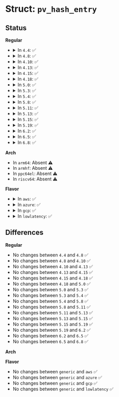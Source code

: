 # Struct: <code>pv_hash_entry</code>

## Status
<b>Regular</b>
<ul>
<li>
<details>
<summary>In <code>4.4</code>: ✅</summary>

```c
struct pv_hash_entry {
    struct qspinlock *lock;
    struct pv_node *node;
};
```
</details>
</li>
<li>
<details>
<summary>In <code>4.8</code>: ✅</summary>

```c
struct pv_hash_entry {
    struct qspinlock *lock;
    struct pv_node *node;
};
```
</details>
</li>
<li>
<details>
<summary>In <code>4.10</code>: ✅</summary>

```c
struct pv_hash_entry {
    struct qspinlock *lock;
    struct pv_node *node;
};
```
</details>
</li>
<li>
<details>
<summary>In <code>4.13</code>: ✅</summary>

```c
struct pv_hash_entry {
    struct qspinlock *lock;
    struct pv_node *node;
};
```
</details>
</li>
<li>
<details>
<summary>In <code>4.15</code>: ✅</summary>

```c
struct pv_hash_entry {
    struct qspinlock *lock;
    struct pv_node *node;
};
```
</details>
</li>
<li>
<details>
<summary>In <code>4.18</code>: ✅</summary>

```c
struct pv_hash_entry {
    struct qspinlock *lock;
    struct pv_node *node;
};
```
</details>
</li>
<li>
<details>
<summary>In <code>5.0</code>: ✅</summary>

```c
struct pv_hash_entry {
    struct qspinlock *lock;
    struct pv_node *node;
};
```
</details>
</li>
<li>
<details>
<summary>In <code>5.3</code>: ✅</summary>

```c
struct pv_hash_entry {
    struct qspinlock *lock;
    struct pv_node *node;
};
```
</details>
</li>
<li>
<details>
<summary>In <code>5.4</code>: ✅</summary>

```c
struct pv_hash_entry {
    struct qspinlock *lock;
    struct pv_node *node;
};
```
</details>
</li>
<li>
<details>
<summary>In <code>5.8</code>: ✅</summary>

```c
struct pv_hash_entry {
    struct qspinlock *lock;
    struct pv_node *node;
};
```
</details>
</li>
<li>
<details>
<summary>In <code>5.11</code>: ✅</summary>

```c
struct pv_hash_entry {
    struct qspinlock *lock;
    struct pv_node *node;
};
```
</details>
</li>
<li>
<details>
<summary>In <code>5.13</code>: ✅</summary>

```c
struct pv_hash_entry {
    struct qspinlock *lock;
    struct pv_node *node;
};
```
</details>
</li>
<li>
<details>
<summary>In <code>5.15</code>: ✅</summary>

```c
struct pv_hash_entry {
    struct qspinlock *lock;
    struct pv_node *node;
};
```
</details>
</li>
<li>
<details>
<summary>In <code>5.19</code>: ✅</summary>

```c
struct pv_hash_entry {
    struct qspinlock *lock;
    struct pv_node *node;
};
```
</details>
</li>
<li>
<details>
<summary>In <code>6.2</code>: ✅</summary>

```c
struct pv_hash_entry {
    struct qspinlock *lock;
    struct pv_node *node;
};
```
</details>
</li>
<li>
<details>
<summary>In <code>6.5</code>: ✅</summary>

```c
struct pv_hash_entry {
    struct qspinlock *lock;
    struct pv_node *node;
};
```
</details>
</li>
<li>
<details>
<summary>In <code>6.8</code>: ✅</summary>

```c
struct pv_hash_entry {
    struct qspinlock *lock;
    struct pv_node *node;
};
```
</details>
</li>
</ul>
<b>Arch</b>
<ul>
<li>
In <code>arm64</code>: Absent ⚠️
</li>
<li>
In <code>armhf</code>: Absent ⚠️
</li>
<li>
In <code>ppc64el</code>: Absent ⚠️
</li>
<li>
In <code>riscv64</code>: Absent ⚠️
</li>
</ul>
<b>Flavor</b>
<ul>
<li>
<details>
<summary>In <code>aws</code>: ✅</summary>

```c
struct pv_hash_entry {
    struct qspinlock *lock;
    struct pv_node *node;
};
```
</details>
</li>
<li>
<details>
<summary>In <code>azure</code>: ✅</summary>

```c
struct pv_hash_entry {
    struct qspinlock *lock;
    struct pv_node *node;
};
```
</details>
</li>
<li>
<details>
<summary>In <code>gcp</code>: ✅</summary>

```c
struct pv_hash_entry {
    struct qspinlock *lock;
    struct pv_node *node;
};
```
</details>
</li>
<li>
<details>
<summary>In <code>lowlatency</code>: ✅</summary>

```c
struct pv_hash_entry {
    struct qspinlock *lock;
    struct pv_node *node;
};
```
</details>
</li>
</ul>

## Differences
<b>Regular</b>
<ul>
<li>
No changes between <code>4.4</code> and <code>4.8</code> ✅
</li>
<li>
No changes between <code>4.8</code> and <code>4.10</code> ✅
</li>
<li>
No changes between <code>4.10</code> and <code>4.13</code> ✅
</li>
<li>
No changes between <code>4.13</code> and <code>4.15</code> ✅
</li>
<li>
No changes between <code>4.15</code> and <code>4.18</code> ✅
</li>
<li>
No changes between <code>4.18</code> and <code>5.0</code> ✅
</li>
<li>
No changes between <code>5.0</code> and <code>5.3</code> ✅
</li>
<li>
No changes between <code>5.3</code> and <code>5.4</code> ✅
</li>
<li>
No changes between <code>5.4</code> and <code>5.8</code> ✅
</li>
<li>
No changes between <code>5.8</code> and <code>5.11</code> ✅
</li>
<li>
No changes between <code>5.11</code> and <code>5.13</code> ✅
</li>
<li>
No changes between <code>5.13</code> and <code>5.15</code> ✅
</li>
<li>
No changes between <code>5.15</code> and <code>5.19</code> ✅
</li>
<li>
No changes between <code>5.19</code> and <code>6.2</code> ✅
</li>
<li>
No changes between <code>6.2</code> and <code>6.5</code> ✅
</li>
<li>
No changes between <code>6.5</code> and <code>6.8</code> ✅
</li>
</ul>
<b>Arch</b>
<ul>
</ul>
<b>Flavor</b>
<ul>
<li>
No changes between <code>generic</code> and <code>aws</code> ✅
</li>
<li>
No changes between <code>generic</code> and <code>azure</code> ✅
</li>
<li>
No changes between <code>generic</code> and <code>gcp</code> ✅
</li>
<li>
No changes between <code>generic</code> and <code>lowlatency</code> ✅
</li>
</ul>
